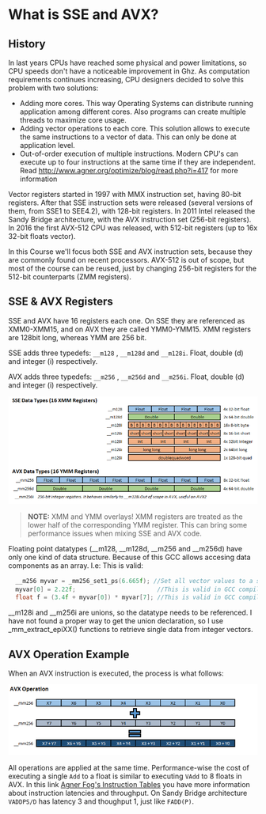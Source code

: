 # What is SSE and AVX?

## History

In last years CPUs have reached some physical and power limitations, so CPU speeds don't have a noticeable improvement in Ghz.
As computation requirements continues increasing, CPU designers decided to solve this problem with two solutions:

-  Adding more cores. This way Operating Systems can distribute running application among different cores. Also programs can create multiple threads to maximize core usage.
-  Adding vector operations to each core. This solution allows to execute the same instructions to a vector of data. This can only be done at application level.
-  Out-of-order execution of multiple instructions. Modern CPU's can execute up to four instructions at the same time if they are independent.
Read http://www.agner.org/optimize/blog/read.php?i=417 for more information

Vector registers started in 1997 with MMX instruction set, having 80-bit registers. After that SSE instruction sets were released (several versions of them, from SSE1 to SEE4.2), with 128-bit registers.
In 2011 Intel released the Sandy Bridge architecture, with the AVX instruction set (256-bit registers).
In 2016 the first AVX-512 CPU was released, with 512-bit registers (up to 16x 32-bit floats vector).

In this Course we'll focus both SSE and AVX instruction sets, because they are commonly found on recent processors. AVX-512 is out of scope, but most of the course can be reused, just by changing 256-bit registers for the 512-bit counterparts (ZMM registers).

## SSE & AVX Registers

SSE and AVX have 16 registers each one. On SSE they are referenced as XMM0-XMM15, and on AVX they are called YMM0-YMM15. XMM registers are 128bit long, whereas YMM are 256 bit.

SSE adds three typedefs: `__m128` , `__m128d` and `__m128i`. Float, double (d) and integer (i) 
respectively.

AVX adds three typedefs: `__m256` , `__m256d` and `__m256i`. Float, double (d) and integer (i) 
respectively.

![SSE & AVX Registers](avx.png)

>**NOTE:** XMM and YMM overlays! XMM registers are treated as the lower half of the corresponding YMM register. This can bring some performance issues when mixing SSE and AVX code.

Floating point datatypes (\_\_m128, \_\_m128d, \_\_m256 and \_\_m256d) have only one kind of data structure. Because of this GCC allows accesing data components as an array.
 I.e: This is valid:
```cpp
  __m256 myvar = _mm256_set1_ps(6.665f); //Set all vector values to a single float
  myvar[0] = 2.22f;                       //This is valid in GCC compiler
  float f = (3.4f + myvar[0]) * myvar[7]; //This is valid in GCC compiler
```

\_\_m128i and \_\_m256i are unions, so the datatype needs to be referenced. I have not found a proper way to get the union declaration, so I use _mm_extract_epiXX() functions to retrieve single data from integer vectors.

## AVX Operation Example

When an AVX instruction is executed, the process is what follows:

![AVX Add](avxplus.png)

All operations are applied at the same time. Performance-wise the cost of executing a single `Add` to a float is similar to executing `VAdd` to 8 floats in AVX. In this link [Agner Fog's Instruction Tables](http://www.agner.org/optimize/instruction_tables.pdf) you have more information about instruction latencies and throughput.  On Sandy Bridge architecture `VADDPS/D` has latency 3 and thoughput 1, just like `FADD(P)`.
